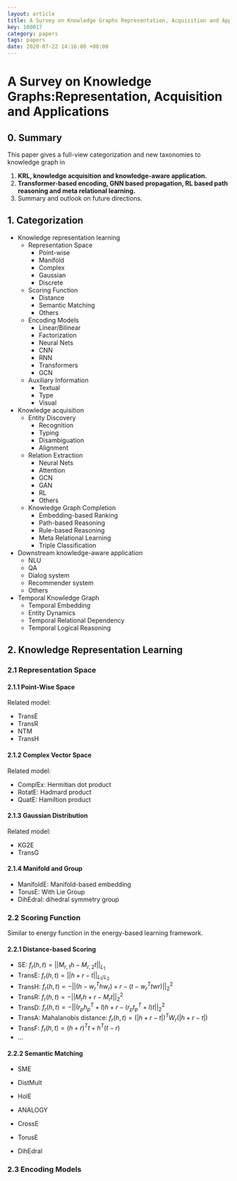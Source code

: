 ```yaml
---
layout: article
title: A Survey on Knowledge Graphs Representation, Acquisition and Applications
key: 100017
category: papers
tags: papers
date: 2020-07-22 14:16:00 +08:00
---
```


# A Survey on Knowledge Graphs:Representation, Acquisition and Applications

## 0. Summary

This paper gives a full-view categorization and new taxonomies to knowledge graph in 
1. **KRL, knowledge acquisition and knowledge-aware application.**
2. **Transformer-based encoding, GNN based propagation, RL based path reasoning and meta relational learning.**
3. Summary and outlook on future directions.

## 1. Categorization

- Knowledge representation learning
  - Representation Space
    - Point-wise
    - Manifold
    - Complex
    - Gaussian
    - Discrete
  - Scoring Function
    - Distance
    - Semantic Matching
    - Others
  - Encoding Models
    - Linear/Bilinear
    - Factorization
    - Neural Nets
    - CNN
    - RNN
    - Transformers
    - GCN
  - Auxiliary Information
    - Textual
    - Type
    - Visual
- Knowledge acquisition
  - Entity Discovery
    - Recognition
    - Typing
    - Disambiguation
    - Alignment
  - Relation Extraction
    - Neural Nets
    - Attention
    - GCN
    - GAN
    - RL
    - Others
  - Knowledge Graph Completion
    - Embedding-based Ranking
    - Path-based Reasoning
    - Rule-based Reasoning
    - Meta Relational Learning
    - Triple Classification
- Downstream knowledge-aware application
  - NLU
  - QA
  - Dialog system
  - Recommender system
  - Others
- Temporal Knowledge Graph
  - Temporal Embedding
  - Entity Dynamics
  - Temporal Relational Dependency
  - Temporal Logical Reasoning

## 2. Knowledge Representation Learning

### 2.1 Representation Space

#### 2.1.1 Point-Wise Space

Related model:

- TransE
- TransR
- NTM
- TransH

#### 2.1.2 Complex Vector Space

Related model:

- ComplEx: Hermitian dot product
- RotatE: Hadmard product
- QuatE: Hamiltion product

#### 2.1.3 Gaussian Distribution

Related model:

- KG2E
- TransG

#### 2.1.4 Manifold and Group

- ManifoldE: Manifold-based embedding
- TorusE: With Lie Group
- DihEdral: dihedral symmetry group

### 2.2 Scoring Function

Similar to energy function in the energy-based learning framework.

#### 2.2.1 Distance-based Scoring

- SE:  $f_r(h,t)=||M_{r,1}h-M_{r,2}t||_{L_1}$
- TransE:  $f_r(h,t)=||h+r-t||_{L_1/L_2}$
- TransH:  $f_r(h,t)=-||(h-w^T_rhw_r)+r-(t-w^T_rtwr)||^2_2$
- TransR:  $f_r(h,t)=-||M_rh+r-M_rt||^2_2$
- TransD:  $f_r(h,t)=-||(r_ph_p^T+I)h+r-(r_pt_p^T+I)t||_2^2$
- TransA:  Mahalanobis distance:  $f_r(h,t)=(|h+r-t|)^TW_r(|h+r-t|)$
- TransF:  $f_r(h,t)=(h+r)^Tt+h^T(t-r)$
- ...

#### 2.2.2 Semantic Matching

- SME

- DistMult
- HolE
- ANALOGY
- CrossE
- TorusE
- DihEdral

### 2.3 Encoding Models

